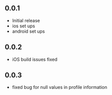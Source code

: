 ## 0.0.1

- Initial release
- ios set ups
-  android set ups
## 0.0.2
- iOS build issues fixed

## 0.0.3
- fixed bug for null values in profile information

